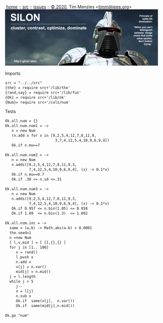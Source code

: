 <a name=top></a><p>       
&nbsp;[home](http://git.io/silon) ::
[src](https://github.com/timm/silon/raw/master/src) ::
[issues](http://git.io/silon) ::
<a href="https://github.com/timm/silon/raw/master/raw/master/LICENSE.md">&copy; 2020</a>,
Tim Menzies
<<a href="mailto:timm@ieee.org">timm&commat;ieee.org</a>>
<br>
[<img width=900 src="https://github.com/timm/silon/raw/master/etc/img/banner.jpg">](http://git.io/silon)<br>


Imports

    src = "../../src"
    {the} = require src+'/lib/the'
    {rand,say} = require src+'/lib/fun'
    {Ok} = require src+'/lib/ok'
    {Num}= require src+'/cols/num'

Tests 

    Ok.all.num = {}
    Ok.all.num.num1 = ->
       n = new Num
       (n.add x for x in [9,2,5,4,12,7,8,11,9,
                           3,7,4,12,5,4,10,9,6,9,4])
       Ok.if n.mu==7

    Ok.all.num.num2 = ->
       n = new Num
       n.adds([9,2,5,4,12,7,8,11,9,3,
               7,4,12,5,4,10,9,6,9,4], (x) -> 0.1*x)
       Ok.if n.mu==0.7
       Ok.if .30 <= n.sd <=.31

    Ok.all.num.num3 = ->
       n = new Num
       n.adds([9,2,5,4,12,7,8,11,9,3,
               7,4,12,5,4,10,9,6,9,4], (x) -> 0.1*x)
       Ok.if 0.957 <= n.bin(1.05) <= 0.958
       Ok.if 1.09  <= n.bin(1.3)  <= 1.092

    Ok.all.num.inc = ->
      same = (a,b) -> Math.abs(a-b) < 0.0001
      the.seed=1
      n =new Num
      [ l,v,mid ] = [ [],{},{} ]
      for j in [1.. 100]
         x = rand()
         l.push x
         n.add x
         v[j] = n.var()
         mid[j] = n.mid()
      j = l.length 
      while j > 5
         j--
         x = l[j]
         n.sub x
         Ok.if  same(v[j],  n.var())
         Ok.if  same(mid[j],n.mid())

    Ok.go "num"
